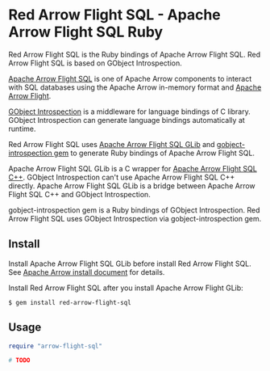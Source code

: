<!---
  Licensed to the Apache Software Foundation (ASF) under one
  or more contributor license agreements.  See the NOTICE file
  distributed with this work for additional information
  regarding copyright ownership.  The ASF licenses this file
  to you under the Apache License, Version 2.0 (the
  "License"); you may not use this file except in compliance
  with the License.  You may obtain a copy of the License at

    http://www.apache.org/licenses/LICENSE-2.0

  Unless required by applicable law or agreed to in writing,
  software distributed under the License is distributed on an
  "AS IS" BASIS, WITHOUT WARRANTIES OR CONDITIONS OF ANY
  KIND, either express or implied.  See the License for the
  specific language governing permissions and limitations
  under the License.
-->

# Red Arrow Flight SQL - Apache Arrow Flight SQL Ruby

Red Arrow Flight SQL is the Ruby bindings of Apache Arrow Flight SQL. Red Arrow Flight SQL is based on GObject Introspection.

[Apache Arrow Flight SQL](https://arrow.apache.org/docs/format/FlightSql.html) is one of Apache Arrow components to interact with SQL databases using the Apache Arrow in-memory format and [Apache Arrow Flight](https://arrow.apache.org/docs/format/Flight.html).

[GObject Introspection](https://wiki.gnome.org/action/show/Projects/GObjectIntrospection) is a middleware for language bindings of C library. GObject Introspection can generate language bindings automatically at runtime.

Red Arrow Flight SQL uses [Apache Arrow Flight SQL GLib](https://github.com/apache/arrow/tree/master/c_glib/arrow-flight-sql) and [gobject-introspection gem](https://rubygems.org/gems/gobject-introspection) to generate Ruby bindings of Apache Arrow Flight SQL.

Apache Arrow Flight SQL GLib is a C wrapper for [Apache Arrow Flight SQL C++](https://github.com/apache/arrow/tree/master/cpp/src/arrow/flight/sql). GObject Introspection can't use Apache Arrow Flight SQL C++ directly. Apache Arrow Flight SQL GLib is a bridge between Apache Arrow Flight SQL C++ and GObject Introspection.

gobject-introspection gem is a Ruby bindings of GObject Introspection. Red Arrow Flight SQL uses GObject Introspection via gobject-introspection gem.

## Install

Install Apache Arrow Flight SQL GLib before install Red Arrow Flight SQL. See [Apache Arrow install document](https://arrow.apache.org/install/) for details.

Install Red Arrow Flight SQL after you install Apache Arrow Flight GLib:

```console
$ gem install red-arrow-flight-sql
```

## Usage

```ruby
require "arrow-flight-sql"

# TODO
```
